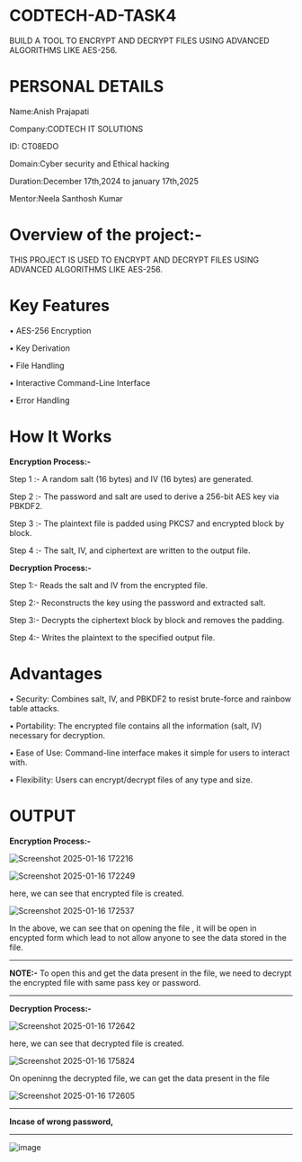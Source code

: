 # CODTECH-AD-TASK4
BUILD A TOOL TO ENCRYPT AND DECRYPT FILES USING ADVANCED ALGORITHMS LIKE AES-256.

# PERSONAL DETAILS
Name:Anish Prajapati

Company:CODTECH IT SOLUTIONS

ID: CT08EDO

Domain:Cyber security and Ethical hacking

Duration:December 17th,2024 to january 17th,2025

Mentor:Neela Santhosh Kumar

# Overview of the project:-
THIS PROJECT IS USED TO ENCRYPT AND DECRYPT FILES USING ADVANCED ALGORITHMS LIKE AES-256.

# Key Features

•	AES-256 Encryption

•	Key Derivation

•	File Handling

•	Interactive Command-Line Interface

•	Error Handling

# How It Works
**Encryption Process:-**

Step 1 :- A random salt (16 bytes) and IV (16 bytes) are generated.

Step 2 :- The password and salt are used to derive a 256-bit AES key via PBKDF2.

Step 3 :- The plaintext file is padded using PKCS7 and encrypted block by block.

Step 4 :- The salt, IV, and ciphertext are written to the output file.

**Decryption Process:-**

Step 1:- Reads the salt and IV from the encrypted file.

Step 2:- Reconstructs the key using the password and extracted salt.

Step 3:- Decrypts the ciphertext block by block and removes the padding.

Step 4:- Writes the plaintext to the specified output file.


# Advantages

•	Security: Combines salt, IV, and PBKDF2 to resist brute-force and rainbow table attacks.

•	Portability: The encrypted file contains all the information (salt, IV) necessary for decryption.

•	Ease of Use: Command-line interface makes it simple for users to interact with.

•	Flexibility: Users can encrypt/decrypt files of any type and size.

# OUTPUT

**Encryption Process:-**

![Screenshot 2025-01-16 172216](https://github.com/user-attachments/assets/6099856b-37e6-46b0-8d24-497a8f2f36c3)

![Screenshot 2025-01-16 172249](https://github.com/user-attachments/assets/d7fc9d9a-8e03-4c50-a2b1-15cbdebf8db6)

here, we can see that encrypted file is created.

![Screenshot 2025-01-16 172537](https://github.com/user-attachments/assets/0132ac54-93d6-455e-aced-050d87cf1894)

In the above,  we can see that on opening the file , it will be open in encypted form which lead to not allow anyone to see the data  stored in the file.

_____________________________________________________________________________________________________________________________________________________________________________________________

**NOTE:-** To open this and get the data present in the file, we need to  decrypt the encrypted file with same pass key or password.

_____________________________________________________________________________________________________________________________________________________________________________________________

**Decryption Process:-**

![Screenshot 2025-01-16 172642](https://github.com/user-attachments/assets/4e5f5333-f864-4b91-b1ab-f3e6ab30a608)

here, we can see that decrypted file is created.

![Screenshot 2025-01-16 175824](https://github.com/user-attachments/assets/d6b4b2db-21cc-43d7-9397-a55f32187ac3)

On openinng the decrypted file, we can get the data present in the file

![Screenshot 2025-01-16 172605](https://github.com/user-attachments/assets/59f2a310-6046-43cc-a265-e24a3e72d442)

______________________________________________________________________________________________________________________________________________________________________________________________

**Incase of wrong password,**

_______________________________________________________________________________________________________________________________________________________________________________________________


![image](https://github.com/user-attachments/assets/f64dd48d-58cd-4a9b-ab72-795a62ab1466)




